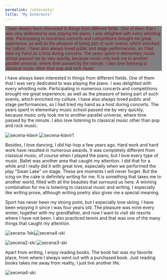 ```yaml
---
permalink: /interests/
title: "My Interests"
---
```



<!DOCTYPE html>
<html lang="en">
<head>
    <meta charset="UTF-8">
    <title>Title</title>
</head>
<body>
    <p style="font-family: 'Microsoft YaHei UI', 'Segoe', 'Arial', sans-serif; background-color: grey;color: #8e0519">
        I have always been interested in things from different fields.
        One of them that I was very dedicated to was playing the piano.
        I was delighted with every whistling note. Participating in numerous
        concerts and competitions brought me great experience, as well as the
        pleasure of being part of such events, which enriched my culture.
        I have also always loved public and stage performances,
        so I had tried my hand as a host during concerts.
        The years spent in elementary music school passed me by very quickly,
        because music only took me to another parallel universe, where time passed by the minute.
        I also love listening to classical music other than pop and rock music.
    </p>
</body>
</html>


I have always been interested in things from different fields. One of them that I was very dedicated to was playing the piano. I was delighted with every whistling note. Participating in numerous concerts and competitions brought me great experience, as well as the pleasure of being part of such events, which enriched my culture. I have also always loved public and stage performances, so I had tried my hand as a host during concerts. The years spent in elementary music school passed me by very quickly, because music only took me to another parallel universe, where time passed by the minute. I also love listening to classical music other than pop and rock music. 

![secena-klavir](https://user-images.githubusercontent.com/61246403/123681194-cee10e00-d849-11eb-8239-48facd1ba3bb.JPG)
![secena-klavir1](https://user-images.githubusercontent.com/61246403/123681201-d0aad180-d849-11eb-980a-85e107f4a1d6.JPG)




Besides, I love dancing, I did hip-hop a few years ago. Hard work and hard work have resulted in numerous awards. It was completely different from classical music, of course when I played the piano, but I love every type of music. Ballet was another area that caught my attention. I did that for a while and I really did it with great love, especially when we performed the play "Swan Lake" on stage. These are moments I will never forget. But the icing on the cake is definitely writing for me. It is something that takes me to another world, filled with all the beauties that surround us here. A winning combination for me is listening to classical music and writing. I especially like writing prose, although writing poetry also gives me a special meaning.

Sport has never been my strong point, but I especially love skiing. I have been enjoying it since I was four years old. The pleasure was mine every winter, together with my grandfather, and now I want to visit ski resorts where I have not been. I also practiced tennis and that was one of the many things that caught my attention.

![secena-1ski](https://user-images.githubusercontent.com/61246403/123683112-1e283e00-d84c-11eb-843d-c84351aa653e.JPEG)![secena4-ski](https://user-images.githubusercontent.com/61246403/123683650-c1795300-d84c-11eb-9aa7-19b039d3bbea.PNG)

![secena2-ski](https://user-images.githubusercontent.com/61246403/123683180-3435fe80-d84c-11eb-8793-f7a6d918291c.JPEG)
![secena3-ski](https://user-images.githubusercontent.com/61246403/123683406-72332280-d84c-11eb-8ec9-98a3fd27b4c9.JPEG)



Apart from writing, I enjoy reading books. The book fair was my favorite place, from where I always went out with a purchased book. Just reading books takes me away from reality, I just live another life.


![secena4-ski](https://user-images.githubusercontent.com/61246403/123683614-b6bebe00-d84c-11eb-98ba-31fd119b70df.JPEG)

